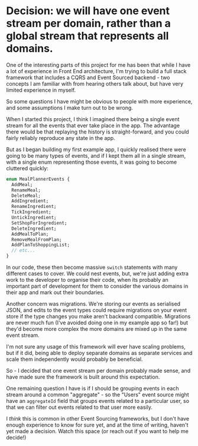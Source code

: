 # Decision: we will have one event stream per domain, rather than a global stream that represents all domains.

One of the interesting parts of this project for me has been that while I have a lot of experience in Front End architecture, I'm trying to build a full stack framework that includes a CQRS and Event Sourced backend - two concepts I am familiar with from hearing others talk about, but have very limited experience in myself.

So some questions I have might be obvious to people with more experience, and some assumptions I make turn out to be wrong.

When I started this project, I think I imagined there being a single event stream for all the events that ever take place in the app. The advantage there would be that replaying the history is straight-forward, and you could fairly reliably reproduce any state in the app.

But as I began building my first example app, I quickly realised there were going to be many types of events, and if I kept them all in a single stream, with a single enum representing those events, it was going to become cluttered quickly:

```haxe
enum MealPlannerEvents {
  AddMeal;
  RenameMeal;
  DeleteMeal;
  AddIngredient;
  RenameIngredient;
  TickIngredient;
  UntickIngredient;
  SetShopForIngredient;
  DeleteIngredient;
  AddMealToPlan;
  RemoveMealFromPlan;
  AddPlanToShoppingList;
  // etc...
}
```

In our code, these then become massive `switch` statements with many different cases to cover. We could nest events, but, we're just adding extra work to the developer to organise their code, when its probably an important part of development for them to consider the various domains in their app and mark out their boundaries.

Another concern was migrations. We're storing our events as serialised JSON, and edits to the event types could require migrations on your event store if the type changes you make aren't backward compatible. Migrations are never much fun (I've avoided doing one in my example app so far!) but they'd become more complex the more domains are mixed up in the same event stream.

I'm not sure any usage of this framework will ever have scaling problems, but if it did, being able to deploy separate domains as separate services and scale them independently would probably be beneficial.

So - I decided that one event stream per domain probably made sense, and have made sure the framework is built around this expectation.

One remaining question I have is if I should be grouping events in each stream around a common "aggregate" - so the "Users" event source might have an `aggregateId` field that groups events related to a particular user, so that we can filter out events related to that user more easily.

I _think_ this is common in other Event Sourcing frameworks, but I don't have enough experience to know for sure yet, and at the time of writing, haven't yet made a decision. Watch this space (or reach out if you want to help me decide!)
